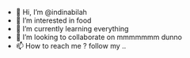 - 👋 Hi, I’m @indinabilah
- 👀 I’m interested in food
- 🌱 I’m currently learning everything
- 💞️ I’m looking to collaborate on mmmmmmm dunno
- 📫 How to reach me ? follow my ..

<!---
indinabilah/indinabilah is a ✨ special ✨ repository because its `README.md` (this file) appears on your GitHub profile.
You can click the Preview link to take a look at your changes.
--->
